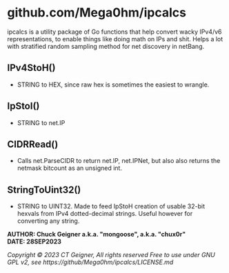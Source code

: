 # github.com/Mega0hm/ipcalcs
   
ipcalcs is a utility package of Go functions that help convert wacky IPv4/v6 representations, to enable things like doing math on IPs and shit. Helps a lot with stratified random sampling method for net discovery in netBang.

## IPv4StoH() 
* STRING to HEX, since raw hex is sometimes the easiest to wrangle.   
   
## IpStoI() 
* STRING to net.IP   

## CIDRRead()
* Calls net.ParseCIDR to return net.IP, net.IPNet, but also also returns the netmask bitcount as an unsigned int.
  
## StringToUint32() 
* STRING to UINT32. Made to feed IpStoH creation of usable 32-bit hexvals from IPv4 dotted-decimal strings. Useful however for converting any string.
    
**AUTHOR: Chuck Geigner a.k.a. "mongoose", a.k.a. "chux0r"**  
**DATE:   28SEP2023**  
   
*Copyright © 2023 CT Geigner, All rights reserved*
*Free to use under GNU GPL v2, see https://github/Mega0hm/ipcalcs/LICENSE.md*
